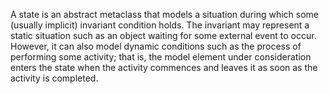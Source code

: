 A state is an abstract metaclass that models a situation during which some (usually implicit) invariant condition holds. The invariant may represent a static situation such as an object waiting for some external event to occur. However, it can also model dynamic conditions such as the process of performing some activity; that is, the model element under consideration enters the state when the activity commences and leaves it as soon as the activity is completed.
